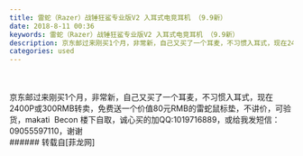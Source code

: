 ```yaml
---
title: 雷蛇（Razer）战锤狂鲨专业版V2 入耳式电竞耳机 （9.9新）
date: 2018-8-11 00:36
keywords: 雷蛇（Razer）战锤狂鲨专业版V2 入耳式电竞耳机 （9.9新）
description: 京东邮过来刚买1个月，非常新，自己又买了一个耳麦，不习惯入耳式，现在2400P或300RMB转卖，免费送一个价值80元RMB的雷蛇鼠标垫，不讲价，可验货，makati  Becon 楼下自取，诚心买的加QQ:1019716889，或给我发短信：09055597110，谢谢
categories: used
---
```

<td class="t_f" id="postmessage_1623847">

<br/>
<br/>
京东邮过来刚买1个月，非常新，自己又买了一个耳麦，不习惯入耳式，现在2400P或300RMB转卖，免费送一个价值80元RMB的雷蛇鼠标垫，不讲价，可验货，makati  Becon 楼下自取，诚心买的加QQ:1019716889，或给我发短信：09055597110，谢谢<br/>
</td>
###### 转载自[菲龙网]